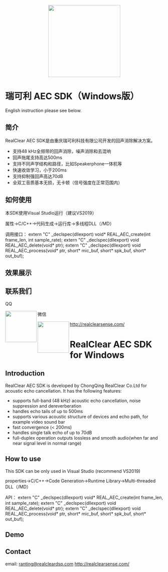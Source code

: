 <p align="center"><img width="230" src="http://realclearsense.com/img/images/github_icon.png"></p>


# 瑞可利 AEC SDK（Windows版）
English instruction please see below.
## 简介
RealClear AEC SDK是由重庆瑞可利科技有限公司开发的回声消除解决方案。
- 支持48 kHz全频带的回声消除，噪声消除和去混响
- 回声拖尾支持高达500ms
- 支持不同声学结构和路径，比如Speakerphone一体机等
- 快速收敛学习，小于200ms
- 支持抑制强回声高达70dB
- 全双工音质基本无损，无卡顿（信号强度在正常范围内）
## 如何使用
本SDK使用Visual Studio运行（建议VS2019）

属性->C/C++->代码生成->运行库->多线程DLL（/MD）

调用接口：
extern "C" _declspec(dllexport) void* REAL_AEC_create(int frame_len, int sample_rate);
extern "C" _declspec(dllexport) void REAL_AEC_delete(void* ptr);
extern "C" _declspec(dllexport) void REAL_AEC_process(void* ptr, short* mic_buf, short* spk_buf, short* out_buf);
## 效果展示

## 联系我们
<p>QQ</p>
<img width="100" align="left" src="http://realclearsense.com/common/file/download?storeFileName=0201912021337327109.jpg">
<p></p>        
<p>微信</p>
<img width="100" align="left" src="http://realclearsense.com/common/file/download?storeFileName=0201912021320232948.jpg">

http://realclearsense.com/


#       
#    
          
# RealClear AEC SDK for Windows
## Introduction
RealClear AEC SDK is developed by ChongQing RealClear Co.Ltd for acoustic echo cancellation. It has the following features:
- supports full-band (48 kHz) acoustic echo cancellation, noise suppression and dereverberation
- handles echo tails of up to 500ms
- supports various acoustic structure of devices and echo path, for example video sound bar
- fast convergence (< 200ms)
- handles single talk echo of up to 70dB
- full-duplex operation outputs lossless and smooth audio(when far and near signal level in normal range)
## How to use
This SDK can be only used in Visual Studio (recommend VS2019)

properties->C/C++->Code Generation->Runtime Library->Multi-threaded DLL（/MD）

API：
extern "C" _declspec(dllexport) void* REAL_AEC_create(int frame_len, int sample_rate);
extern "C" _declspec(dllexport) void REAL_AEC_delete(void* ptr);
extern "C" _declspec(dllexport) void REAL_AEC_process(void* ptr, short* mic_buf, short* spk_buf, short* out_buf);
## Demo

## Contact
email: ranting@realcleardsp.com
http://realclearsense.com/